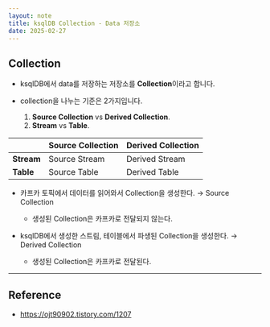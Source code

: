```yaml
---
layout: note
title: ksqlDB Collection - Data 저장소
date: 2025-02-27
---
```





## Collection

- ksqlDB에서 data를 저장하는 저장소를 **Collection**이라고 합니다.

- collection을 나누는 기준은 2가지입니다.
    1. **Source Collection** vs **Derived Collection**.
    2. **Stream** vs **Table**.

|  | **Source Collection** | **Derived Collection** |
| --- | --- | --- |
| **Stream** | Source Stream | Derived Stream |
| **Table** | Source Table | Derived Table |



- 카프카 토픽에서 데이터를 읽어와서 Collection을 생성한다. → Source Collection
    - 생성된 Collection은 카프카로 전달되지 않는다.

- ksqlDB에서 생성한 스트림, 테이블에서 파생된 Collection을 생성한다. → Derived Collection
    - 생성된 Collection은 카프카로 전달된다.



---


## Reference

- <https://ojt90902.tistory.com/1207>
